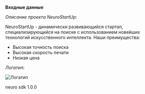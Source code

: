 **Входные данные**

*Описание проекта NeuroStartUp:*

NeuroStartUp - динамически развивающийся стартап, специализирующийся на поиске  с использованием новейших технологий искусственного интеллекта. Наши преимущества:
* Высокая точность поиска
* Высокая скорость печати
* Низкая цена

*Логатип:*

![Логатип](https://camo.githubusercontent.com/ace14ee894d150192a7b05b12410738aa65528da742bbce69315a5f441320ea7/68747470733a2f2f692e696d6775722e636f6d2f495a4f525769492e706e67)


<dependency>
  <groupId>neuro</groupId>
  <artifactId>sdk</artifactId>
  <version>1.0.0</version>
</dependency>

